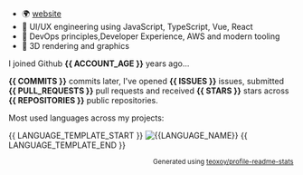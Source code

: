 

* 🌍 [website](https://adam.harpur.io)
* 🌲 UI/UX engineering using JavaScript, TypeScript, Vue, React
* 🌳 DevOps principles,Developer Experience, AWS and modern tooling
* 🌱 3D rendering and graphics

I joined Github **{{ ACCOUNT_AGE }}** years ago...

**{{ COMMITS }}** commits later, I've opened **{{ ISSUES }}** issues, submitted **{{ PULL_REQUESTS }}** pull requests and received **{{ STARS }}** stars across **{{ REPOSITORIES }}** public repositories. 

Most used languages across my projects:

{{ LANGUAGE_TEMPLATE_START }}
![{{LANGUAGE_NAME}}](https://img.shields.io/static/v1?style=flat-square&label=%E2%A0%80&color=555&labelColor={{LANGUAGE_COLOR:uri}}&message={{LANGUAGE_NAME:uri}}%EF%B8%B1{{LANGUAGE_PERCENT:uri}}%25)
{{ LANGUAGE_TEMPLATE_END }}


<p align="right"><sub>Generated using <a href="https://github.com/marketplace/actions/profile-readme-stats">teoxoy/profile-readme-stats</a></sub></p>
